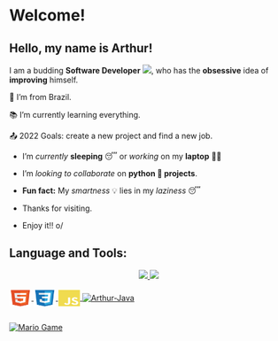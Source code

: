 # Welcome!

 

## Hello, my name is Arthur!
<p>I am a budding <b>Software Developer</b> <img src="https://github.com/TheDudeThatCode/TheDudeThatCode/blob/master/Assets/Developer.gif" width="30px">, 
 who has the <b>obsessive</b> idea of <b>improving</b> himself.</p>
 
 
:house_with_garden: I’m from Brazil.

:books: I’m currently learning everything.

:outbox_tray: 2022 Goals: create a new project and find a new job.

-  I’m *currently* **sleeping** 😴 or *working* on my **laptop** 👨‍💻
-  I’m *looking to collaborate* on **python 🐍 projects**.
- **Fun fact:** My *smartness* 💡 lies in my *laziness* 😴

- Thanks for visiting.

- Enjoy it!! o/


## Language and Tools:
<div>
 <div align="center">
  <a href="https://github.com/ArthurNobr">
  <img height="180em" src="https://github-readme-stats.vercel.app/api?username=ArthurNobr&show_icons=true&theme=dracula&include_all_commits=true&count_private=true"/>
  <img height="180em" src="https://github-readme-stats.vercel.app/api/top-langs/?username=ArthurNobr&layout=compact&langs_count=7&theme=dracula"/>
</div>

 <div style="display: inline_block"><br>
  <img align="center" alt="Arthur-HTML" height="30" width="40" src="https://raw.githubusercontent.com/devicons/devicon/master/icons/html5/html5-original.svg">
  <img align="center" alt="Arthur-CSS" height="30" width="40" src="https://raw.githubusercontent.com/devicons/devicon/master/icons/css3/css3-original.svg">
  <img align="center" alt="Arthur-Js" height="30" width="40" src="https://raw.githubusercontent.com/devicons/devicon/master/icons/javascript/javascript-plain.svg">
  <img align="center" alt="Arthur-Java" height="30" width="40" src="https://cdn.jsdelivr.net/gh/devicons/devicon/icons/java/java-original.svg" />
 <div>
  
  ##
  
<img src="https://github.com/TheDudeThatCode/TheDudeThatCode/blob/master/Assets/Mario_Gameplay.gif" alt="Mario Game" width="980">



